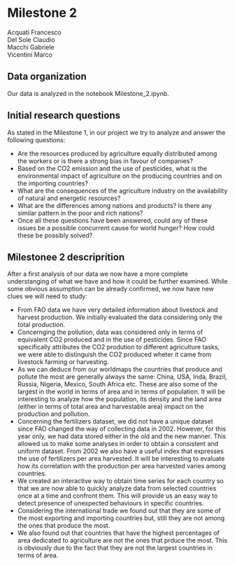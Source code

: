 # Milestone 2
Acquati Francesco \
Del Sole Claudio \
Macchi Gabriele \
Vicentini Marco

## Data organization
Our data is analyzed in the notebook Milestone_2.ipynb.

## Initial research questions
As stated in the Milestone 1, in our project we try to analyze and answer the following questions:
- Are the resources produced by agriculture equally distributed among the workers or is there a strong bias in favour of companies?
- Based on the CO2 emission and the use of pesticides, what is the environmental impact of agriculture on the producing countries and on the importing countries?
- What are the consequences of the agriculture industry on the availability of natural and energetic resources?
- What are the differences among nations and products? Is there any similar pattern in the poor and rich nations?
- Once all these questions have been answered, could any of these issues be a possible concurrent cause for world hunger? How could these be possibly solved?

## Milestonee 2 descriprition 
After a first analysis of our data we now have a more complete understanging of what we have and how it could be further examined. While some obvious assumption can be already confirmed, we now have new clues we will need to study:
- From FAO data we have very detailed information about livestock and harvest production. We initially evaluated the data considering only the total production.
- Concernging the pollution, data was considered only in terms of equivalent CO2 produced and in the use of pesticides. Since FAO specifically attributes the CO2 prodution to different agriculture tasks, we were able to distinguish the CO2 produced wheter it came from livestock farming or harvesting.
- As we can deduce from our worldmaps the countries that produce and pollute the most are generally always the same: China, USA, Inda, Brazil, Russia, Nigeria, Mexico, South Africa etc. These are also some of the largest in the world in terms of area and in terms of population. It will be interesting to analyze how the population, its density and the land area (either in terms of total area and harvestable area) impact on the production and pollution.
- Concerning the fertilizers dataset, we did not have a unique dataset since FAO changed the way of collecting data in 2002. However, for this year only, we had data stored either in the old and the new manner. This allowed us to make some analyses in order to obtain a consistent and uniform dataset. From 2002 we also have a useful index that expresses the use of fertilizers per area harvested. It will be interesting to evaluate how its correlation with the production per area harvested varies among countries.
- We created an interactive way to obtain time series for each country so that we are now able to quickly analyze data from selected countries once at a time and confront them. This will provide us an easy way to detect presence of unexpected behaviours in specific countries.
- Considering the international trade we found out that they are some of the most exporting and importing countries but, still they are not among the ones that produce the most.
- We also found out that countries that have the highest percentages of area dedicated to agriculture are not the ones that prduce the most. This is obviously due to the fact that they are not the largest countries in terms of area.
